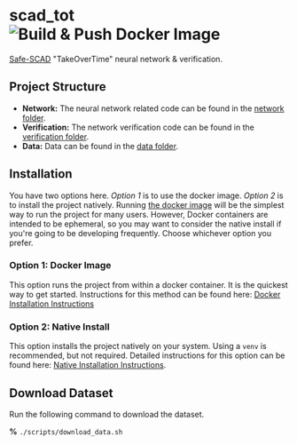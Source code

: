 # scad_tot ![Build & Push Docker Image](https://github.com/grese/scad_tot/workflows/Build%20&%20Push%20Docker%20Image/badge.svg)

[Safe-SCAD](https://www.york.ac.uk/assuring-autonomy/projects/safe-scad/) "TakeOverTime" neural network &amp; verification.

## Project Structure

* **Network:** The neural network related code can be found in the [network folder](./network).
* **Verification:** The network verification code can be found in the [verification folder](./verification).
* **Data:** Data can be found in the [data folder](./data).

## Installation

You have two options here. *Option 1* is to use the docker image. *Option 2* is to install the project natively. Running [the docker image](https://hub.docker.com/r/grese/scad_tot) will be the simplest way to run the project for many users. However, Docker containers are intended to be ephemeral, so you may want to consider the native install if you're going to be developing frequently. Choose whichever option you prefer.

### Option 1: Docker Image

This option runs the project from within a docker container. It is the quickest way to get started. Instructions for this method can be found here: [Docker Installation Instructions](./docs/DOCKER_INSTALL.md)

### Option 2: Native Install

This option installs the project natively on your system. Using a `venv` is recommended, but not required. Detailed instructions for this option can be found here: [Native Installation Instructions](./docs/NATIVE_INSTALL.md).

## Download Dataset

Run the following command to download the dataset.

**%** `./scripts/download_data.sh`
